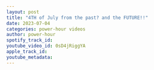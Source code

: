 ```yaml
---
layout: post
title: "4TH of July from the past? and the FUTURE!!"
date: 2023-07-04
categories: power-hour videos
author: power-hour
spotify_track_id: 
youtube_video_id: 0sD4jRiggYA
apple_track_id: 
youtube_metadata: 
---
```

